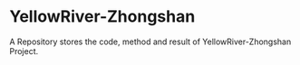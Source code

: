 # YellowRiver-Zhongshan
A Repository stores the code, method and result of YellowRiver-Zhongshan Project.
